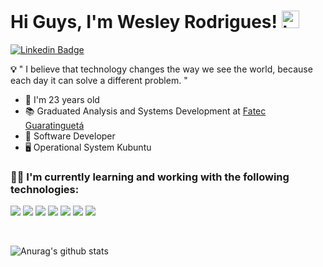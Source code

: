 

# Hi Guys, I'm Wesley Rodrigues! <img src="https://user-images.githubusercontent.com/1303154/88677602-1635ba80-d120-11ea-84d8-d263ba5fc3c0.gif" width="28px" alt="hi">
[![Linkedin Badge](https://img.shields.io/badge/-Wesley%20Rodrigues-273849?style=flat-square&logo=Linkedin&logoColor=41b883&link=https://www.linkedin.com/in/wesleywcr/)](https://www.linkedin.com/in/wesleywcr/) 



**💡** " I believe that technology changes the way we see the world, because each day it can solve a different problem. "

* 📅  I'm 23 years old
*  📚 Graduated Analysis and Systems Development at [Fatec Guaratinguetá](http://www.fatecguaratingueta.edu.br/)
*  🚀 Software Developer
*  🖥️ Operational System  Kubuntu



### 👨‍💻 I'm currently learning and working with the following technologies:

[![](https://img.shields.io/badge/JavaScript-323330?style=for-the-badge&logo=javascript&logoColor=F7DF1E)](#) 
[![](https://img.shields.io/badge/TypeScript-007ACC?style=for-the-badge&logo=typescript&logoColor=white)](#) 
[![](https://img.shields.io/badge/React-20232A?style=for-the-badge&logo=react&logoColor=61DAFB)](#)
[![](https://img.shields.io/badge/next.js-000000?style=for-the-badge&logo=nextdotjs&logoColor=white)](#)
[![](https://img.shields.io/badge/React_Native-20232A?style=for-the-badge&logo=react&logoColor=61DAFB)](#)
[![](https://img.shields.io/badge/CSS3-1572B6?style=for-the-badge&logo=css3&logoColor=white)](#)
[![](https://img.shields.io/badge/styled--components-DB7093?style=for-the-badge&logo=styled-components&logoColor=white)](#)


</br>

![Anurag's github stats](https://github-readme-stats.vercel.app/api?username=wesleywcr&hide=contribs&count_private=true&show_icons=true&theme=vue-dark)

